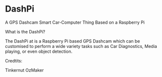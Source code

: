 # DashPi
A GPS Dashcam Smart Car-Computer Thing Based on a Raspberry Pi

What is the DashPi?

The DashPi at is a Raspberry Pi based GPS Dashcam which can be customised to perform a wide variety tasks such as Car Diagnostics, Media playing, or even object detection.

Credtits:

Tinkernut OzMaker

